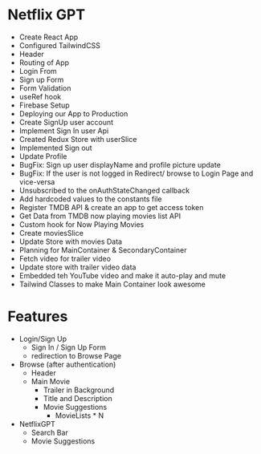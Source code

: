 # Netflix GPT

- Create React App
- Configured TailwindCSS
- Header
- Routing of App
- Login From
- Sign up Form
- Form Validation
- useRef hook
- Firebase Setup
- Deploying our App to Production
- Create SignUp user account
- Implement Sign In user Api
- Created Redux Store with userSlice
- Implemented Sign out
- Update Profile
- BugFix: Sign up user displayName and profile picture update
- BugFix: If the user is not logged in Redirect/ browse to Login Page and vice-versa
- Unsubscribed to the onAuthStateChanged callback
- Add hardcoded values to the constants file
- Register TMDB API & create an app to get access token
- Get Data from TMDB now playing movies list API
- Custom hook for Now Playing Movies
- Create moviesSlice
- Update Store with movies Data
- Planning for MainContainer & SecondaryContainer
- Fetch video for trailer video
- Update store with trailer video data
- Embedded teh YouTube video and make it auto-play and mute
- Tailwind Classes to make Main Container look awesome


# Features
- Login/Sign Up
    - Sign In / Sign Up Form
    - redirection to Browse Page
- Browse (after authentication)
    - Header
    - Main Movie
        - Trailer in Background
        - Title and Description
        - Movie Suggestions  
            - MovieLists * N   
- NetflixGPT
    - Search Bar
    - Movie Suggestions
